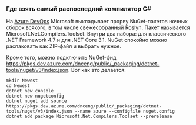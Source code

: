 ﻿### Где взять самый распоследний компилятор C#

На [Azure DevOps](https://dev.azure.com/dnceng/public/_packaging?_a=feed&feed=dotnet-tools) Microsoft выкладывает прорву NuGet-пакетов ночных сборок всякого, в том числе свежесобранный Roslyn. Пакет называется Microsoft.Net.Compilers.Toolset. Внутри два набора: для классического .NET Framework 4.7 и для .NET Core 3.1. NuGet спокойно можно распаковать как ZIP-файл и выбрать нужное.

Кроме того, можно подключить NuGet-фид https://pkgs.dev.azure.com/dnceng/public/_packaging/dotnet-tools/nuget/v3/index.json. Вот как это делается:

```
mkdir Newest
cd Newest
dotnet new console
dotnet new nugetconfig
dotnet nuget add source https://pkgs.dev.azure.com/dnceng/public/_packaging/dotnet-tools/nuget/v3/index.json --name azure --configfile nuget.config
dotnet add package Microsoft.Net.Compilers.Toolset --prerelease
```
